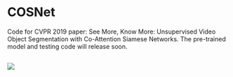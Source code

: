 # COSNet
Code for CVPR 2019 paper: See More, Know More: Unsupervised Video Object Segmentation with
Co-Attention Siamese Networks.
The pre-trained model and testing code will release soon.
##

![](../master/framework.png)
